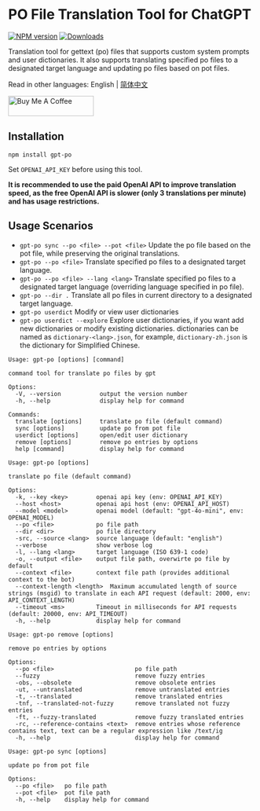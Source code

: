 # PO File Translation Tool for ChatGPT

[![NPM version](https://img.shields.io/npm/v/gpt-po.svg)](https://npmjs.org/package/gpt-po)
[![Downloads](https://img.shields.io/npm/dm/gpt-po.svg)](https://npmjs.org/package/gpt-po)

Translation tool for gettext (po) files that supports custom system prompts and user dictionaries. It also supports translating specified po files to a designated target language and updating po files based on pot files.

Read in other languages: English | [简体中文](./README_zh-CN.md)

<a href="https://buymeacoffee.com/ryanhex" target="_blank"><img src="https://cdn.buymeacoffee.com/buttons/default-red.png" alt="Buy Me A Coffee" height="41" width="174"></a>

## Installation

```
npm install gpt-po
```

Set `OPENAI_API_KEY` before using this tool.

**It is recommended to use the paid OpenAI API to improve translation speed, as the free OpenAI API is slower (only 3 translations per minute) and has usage restrictions.**

## Usage Scenarios

- `gpt-po sync --po <file> --pot <file>` Update the po file based on the pot file, while preserving the original translations.
- `gpt-po --po <file>` Translate specified po files to a designated target language.
- `gpt-po --po <file> --lang <lang>` Translate specified po files to a designated target language (overriding language specified in po file).
- `gpt-po --dir .` Translate all po files in current directory to a designated target language.
- `gpt-po userdict` Modify or view user dictionaries
- `gpt-po userdict --explore` Explore user dictionaries, if you want add new dictionaries or modify existing dictionaries. dictionaries can be named as `dictionary-<lang>.json`, for example, `dictionary-zh.json` is the dictionary for Simplified Chinese.

```
Usage: gpt-po [options] [command]

command tool for translate po files by gpt

Options:
  -V, --version           output the version number
  -h, --help              display help for command

Commands:
  translate [options]     translate po file (default command)
  sync [options]          update po from pot file
  userdict [options]      open/edit user dictionary
  remove [options]        remove po entries by options
  help [command]          display help for command
```

```
Usage: gpt-po [options]

translate po file (default command)

Options:
  -k, --key <key>        openai api key (env: OPENAI_API_KEY)
  --host <host>          openai api host (env: OPENAI_API_HOST)
  --model <model>        openai model (default: "gpt-4o-mini", env: OPENAI_MODEL)
  --po <file>            po file path
  --dir <dir>            po file directory
  -src, --source <lang>  source language (default: "english")
  --verbose              show verbose log
  -l, --lang <lang>      target language (ISO 639-1 code)
  -o, --output <file>    output file path, overwirte po file by default
  --context <file>       context file path (provides additional context to the bot)
  --context-length <length>  Maximum accumulated length of source strings (msgid) to translate in each API request (default: 2000, env: API_CONTEXT_LENGTH)
  --timeout <ms>         Timeout in milliseconds for API requests (default: 20000, env: API_TIMEOUT)
  -h, --help             display help for command
```

```
Usage: gpt-po remove [options]

remove po entries by options

Options:
  --po <file>                       po file path
  --fuzzy                           remove fuzzy entries
  -obs, --obsolete                  remove obsolete entries
  -ut, --untranslated               remove untranslated entries
  -t, --translated                  remove translated entries
  -tnf, --translated-not-fuzzy      remove translated not fuzzy entries
  -ft, --fuzzy-translated           remove fuzzy translated entries
  -rc, --reference-contains <text>  remove entries whose reference contains text, text can be a regular expression like /text/ig
  -h, --help                        display help for command
```

```
Usage: gpt-po sync [options]

update po from pot file

Options:
  --po <file>   po file path
  --pot <file>  pot file path
  -h, --help    display help for command
```
